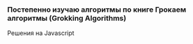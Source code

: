 ### Постепенно изучаю алгоритмы по книге Грокаем алгоритмы (Grokking Algorithms)

Решения на Javascript
